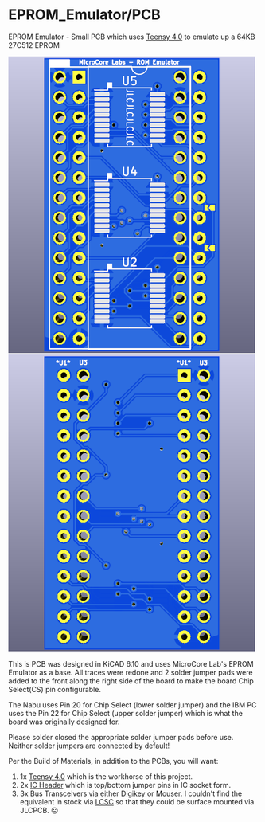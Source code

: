 # EPROM_Emulator/PCB
EPROM Emulator - Small PCB which uses [Teensy 4.0](https://www.pjrc.com/store/teensy40.html) to emulate up a 64KB 27C512 EPROM

![ROM_Emulator front](ROM_Emulator-front.png) ![ROM_Emulator back](ROM_Emulator-back.png)

This is PCB was designed in KiCAD 6.10 and uses MicroCore Lab's EPROM Emulator as a base.  All traces were redone and 2 solder jumper pads were added to the front along the right side of the board to make the board Chip Select(CS) pin configurable.

The Nabu uses Pin 20 for Chip Select (lower solder jumper) and the IBM PC uses the Pin 22 for Chip Select (upper solder jumper) which is what the board was originally designed for.

Please solder closed the appropriate solder jumper pads before use. Neither solder jumpers are connected by default!

Per the Build of Materials, in addition to the PCBs, you will want:

1. 1x [Teensy 4.0](https://www.pjrc.com/store/teensy40.html) which is the workhorse of this project.
2. 2x [IC Header](http://store.go4retro.com/ic-header/) which is top/bottom jumper pins in IC socket form.
3. 3x Bus Transceivers via either [Digikey](https://www.digikey.com/en/products/detail/texas-instruments/SN74LVT245BDBR/373941) or [Mouser](https://www.mouser.com/ProductDetail/Texas-Instruments/SN74LVT245BDBR?qs=FM6NhYOeeBVRIGHSKl2GVg%3D%3D). I couldn't find the equivalent in stock via [LCSC](https://www.lcsc.com/search?q=SN74LVT245BDBR) so that they could be surface mounted via JLCPCB. :frowning_face:

